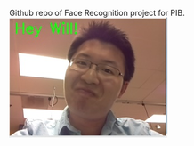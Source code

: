 Github repo of Face Recognition project for PIB.
![alt text](https://github.com/willchenyh/PiB_FaceRecognition/blob/master/demo_results/face.png?raw=true)
